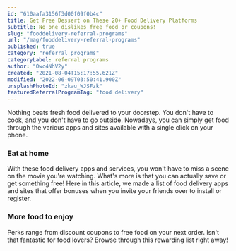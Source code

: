 ```yaml
---
id: "610aafa3156f3d00f09f0b4c"
title: Get Free Dessert on These 20+ Food Delivery Platforms
subtitle: No one dislikes free food or coupons!
slug: "fooddelivery-referral-programs"
url: "/mag/fooddelivery-referral-programs"
published: true
category: "referral programs"
categoryLabel: referral programs
author: "Owc4NhV2y"
created: "2021-08-04T15:17:55.621Z"
modified: "2022-06-09T03:50:41.900Z"
unsplashPhotoId: "zkau_WJSFzk"
featuredReferralProgramTag: "food delivery"
---
```

Nothing beats fresh food delivered to your doorstep. You don't have to cook, and you don't have to go outside. Nowadays, you can simply get food through the various apps and sites available with a single click on your phone.

### **Eat at home**

With these food delivery apps and services, you won't have to miss a scene on the movie you're watching. What's more is that you can actually save or get something free! Here in this article, we made a list of food delivery apps and sites that offer bonuses when you invite your friends over to install or register.

### **More food to enjoy**

Perks range from discount coupons to free food on your next order. Isn't that fantastic for food lovers? Browse through this rewarding list right away!